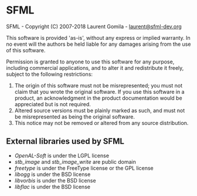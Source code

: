 # SFML

SFML - Copyright (C) 2007-2018 Laurent Gomila - laurent@sfml-dev.org

This software is provided 'as-is', without any express or implied warranty. In no event will the authors be held liable for any damages arising from the use of this software.

Permission is granted to anyone to use this software for any purpose, including commercial applications, and to alter it and redistribute it freely, subject to the following restrictions:

  1. The origin of this software must not be misrepresented; you must not claim that you wrote the original software.  If you use this software in a product, an acknowledgment in the product documentation would be appreciated but is not required.
  2. Altered source versions must be plainly marked as such, and must not be misrepresented as being the original software.
  3. This notice may not be removed or altered from any source distribution.

## External libraries used by SFML

  * _OpenAL-Soft_ is under the LGPL license
  * _stb_image_ and _stb_image_write_ are public domain
  * _freetype_ is under the FreeType license or the GPL license
  * _libogg_ is under the BSD license
  * _libvorbis_ is under the BSD license
  * _libflac_ is under the BSD license